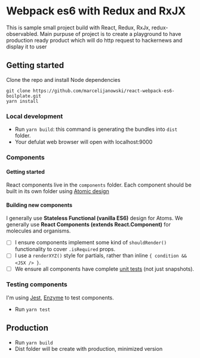 # Webpack es6 with Redux and RxJX 
This is sample small project build with React, Redux, RxJx, redux-observabled.
Main purpuse of project is to create a playground to have production ready product which will do http request to
hackernews and display it to user

## Getting started

Clone the repo and install Node dependencies
```
git clone https://github.com/marcelijanowski/react-webpack-es6-boilplate.git
yarn install
```

### Local development

* Run `yarn build`:  this command is generating the bundles into `dist` folder.
* Your defulat web browser will open with localhost:9000

### Components

#### Getting started

React components live in the `components` folder. Each component should be built in its own folder using [Atomic design](http://atomicdesign.bradfrost.com/chapter-2/) 

#### Building new components

I generally use **Stateless Functional (vanilla ES6)** design  for Atoms. We generally use **React Components (extends React.Component)** for molecules and organisms.

- [ ] I ensure components implement some kind of `shouldRender()` functionality to cover `.isRequired` props.
- [ ] I use a `renderXYZ()` style for partials, rather than inline `{ condition && <JSX /> }`.
- [ ] We ensure all components have complete [unit tests](#testing-components) (not just snapshots).

### Testing components

I'm using [Jest](https://facebook.github.io/jest/), [Enzyme](http://airbnb.io/enzyme/) to test components.

* Run `yarn test`


## Production

* Run `yarn build`
* Dist folder will be create with production, minimized version